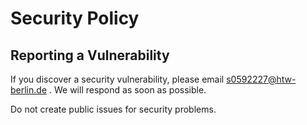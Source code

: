 # Security Policy

## Reporting a Vulnerability

If you discover a security vulnerability, please email s0592227@htw-berlin.de . We will respond as soon as possible.

Do not create public issues for security problems.
